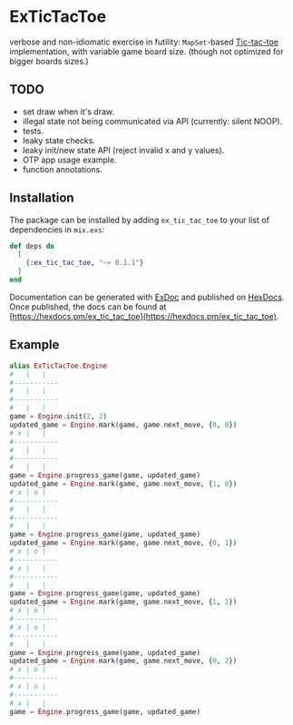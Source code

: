 # ExTicTacToe

verbose and non-idiomatic exercise in futility: `MapSet`-based [Tic-tac-toe](https://en.wikipedia.org/wiki/Tic-tac-toe) implementation, with variable game board size. (though not optimized for bigger boards sizes.)

## TODO

- set draw when it's draw.
- illegal state not being communicated via API (currently: silent NOOP).
- tests.
- leaky state checks.
- leaky init/new state API (reject invalid x and y values).
- OTP app usage example.
- function annotations.

## Installation

The package can be installed
by adding `ex_tic_tac_toe` to your list of dependencies in `mix.exs`:

```elixir
def deps do
  [
    {:ex_tic_tac_toe, "~> 0.1.1"}
  ]
end
```

Documentation can be generated with [ExDoc](https://github.com/elixir-lang/ex_doc)
and published on [HexDocs](https://hexdocs.pm). Once published, the docs can
be found at [https://hexdocs.pm/ex_tic_tac_toe](https://hexdocs.pm/ex_tic_tac_toe).

## Example

```elixir
alias ExTicTacToe.Engine
#   |   |
#-----------
#   |   |
#-----------
#   |   |
game = Engine.init(2, 2)
updated_game = Engine.mark(game, game.next_move, {0, 0})
# x |   |
#-----------
#   |   |
#-----------
#   |   |
game = Engine.progress_game(game, updated_game)
updated_game = Engine.mark(game, game.next_move, {1, 0})
# x | o |
#-----------
#   |   |
#-----------
#   |   |
game = Engine.progress_game(game, updated_game)
updated_game = Engine.mark(game, game.next_move, {0, 1})
# x | o |
#-----------
# x |   |
#-----------
#   |   |
game = Engine.progress_game(game, updated_game)
updated_game = Engine.mark(game, game.next_move, {1, 1})
# x | o |
#-----------
# x | o |
#-----------
#   |   |
game = Engine.progress_game(game, updated_game)
updated_game = Engine.mark(game, game.next_move, {0, 2})
# x | o |
#-----------
# x | o |
#-----------
# x |   |
game = Engine.progress_game(game, updated_game)
```
